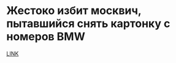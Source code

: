 # Жестоко избит москвич, пытавшийся снять картонку с номеров BMW



[LINK](https://varlamov.ru/2157486.html)